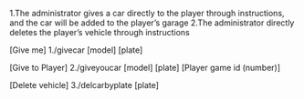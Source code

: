 1.The administrator gives a car directly to the player through instructions, and the car will be added to the player’s garage
2.The administrator directly deletes the player’s vehicle through instructions


[Give me]
1./givecar [model] [plate]


[Give to Player]
2./giveyoucar [model] [plate] [Player game id (number)]


[Delete vehicle]
3./delcarbyplate [plate]
